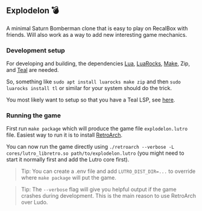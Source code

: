 ## Explodelon 💣
A minimal Saturn Bomberman clone that is easy to play on RecalBox with friends. Will also work as a way to add new interesting game mechanics.

### Development setup
For developing and building, the dependencies [Lua](https://www.lua.org/), [LuaRocks](https://luarocks.org/), [Make](https://www.gnu.org/software/make/), Zip, and [Teal](https://teal-language.org/) are needed.

So, something like ```sudo apt install luarocks make zip``` and then ```sudo luarocks install tl``` or similar for your system should do the trick.

You most likely want to setup so that you have a Teal LSP, see [here](https://github.com/teal-language/tl?tab=readme-ov-file#text-editor-support).

### Running the game
First run `make package` which will produce the game file `explodelon.lutro` file. Easiest way to run it is to install [RetroArch](https://www.retroarch.com/?page=platforms).

You can now run the game directly using `./retroarch --verbose -L cores/lutro_libretro.so path/to/explodelon.lutro` (you might need to start it normally first and add the Lutro core first).

> Tip: You can create a .env file and add `LUTRO_DIST_DIR=...` to override where `make package` will put the game.

> Tip: The `--verbose` flag will give you helpful output if the game crashes during development. This is the main reason to use RetroArch over Ludo.
